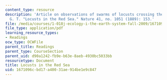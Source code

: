 ```yaml
---
content_type: resource
description: 'Article on observations of swarms of locusts crossing the Red Sea. Carruthers,
  G. T. "Locusts in the Red Sea." Nature 41, no. 1051 (1889): 153.'
file: /media/courses/1-018j-ecology-i-the-earth-system-fall-2009/1671096cbd17a40031ae914be1e9c847_MIT1_018JF09_Carruthers.pdf
file_type: application/pdf
learning_resource_types:
- Readings
ocw_type: OCWFile
parent_title: Readings
parent_type: CourseSection
parent_uid: d90a1242-fb9e-b63e-8aeb-4930bc5033bb
resourcetype: Document
title: Locusts in the Red Sea
uid: 1671096c-bd17-a400-31ae-914be1e9c847
---
```

